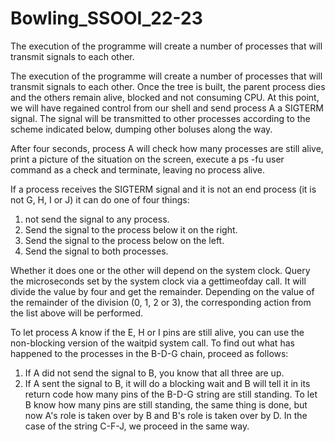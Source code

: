 # Bowling_SSOOI_22-23
The execution of the programme will create a number of processes that will transmit signals to each other.

The execution of the programme will create a number of processes that will transmit signals to each other.
Once the tree is built, the parent process dies and the others remain alive, blocked and not consuming CPU. At this point, we will have regained control from our shell and send process A a SIGTERM signal. The signal will be transmitted to other processes according to the scheme indicated below, dumping other boluses along the way.

After four seconds, process A will check how many processes are still alive, print a picture of the situation on the screen, execute a ps -fu user command as a check and terminate, leaving no process alive.

If a process receives the SIGTERM signal and it is not an end process (it is not G, H, I or J) it can do one of four things:
1. not send the signal to any process.
2. Send the signal to the process below it on the right.
3. Send the signal to the process below on the left.
4. Send the signal to both processes.

Whether it does one or the other will depend on the system clock. Query the microseconds set by the system clock via a gettimeofday call. It will divide the value by four and get the remainder. Depending on the value of the remainder of the division (0, 1, 2 or 3), the corresponding action from the list above will be performed.

To let process A know if the E, H or I pins are still alive, you can use the non-blocking version of the waitpid system call. To find out what has happened to the processes in the B-D-G chain, proceed as follows:
1. If A did not send the signal to B, you know that all three are up.
2. If A sent the signal to B, it will do a blocking wait and B will tell it in its return code how many pins of the B-D-G string are still standing. To let B know how many pins are still standing, the same thing is done, but now A's role is taken over by B and B's role is taken over by D.
In the case of the string C-F-J, we proceed in the same way.
